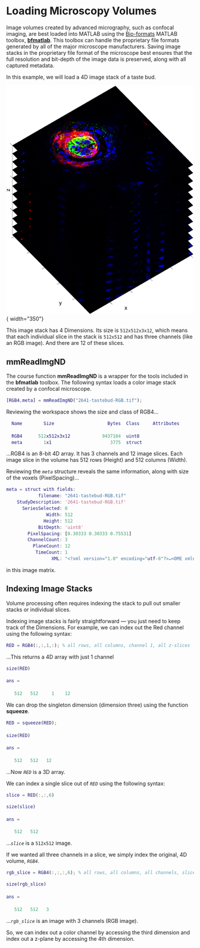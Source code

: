 # Loading Microscopy Volumes

Image volumes created by advanced micrography, such as confocal imaging, are best loaded into MATLAB using the [Bio-formats](https://www.openmicroscopy.org/bio-formats/) MATLAB toolbox, [**bfmatlab**](../setup/githubRepoInstallation.md). This toolbox can handle the proprietary file formats generated by all of the major microscope manufacturers. Saving image stacks in the proprietary file format of the microscope best ensures that the full resolution and  bit-depth of the image data is preserved, along with all captured metadata.

In this example, we will load a 4D image stack of a taste bud.

![A color confocal image stack showing taste bud structures](images/image-stack-tastebud-color.png){ width="350"}

This image stack has 4 Dimensions. Its size is `512x512x3x12`, which means that each individual slice in the stack is `512x512` and has three channels (like an RGB image). And there are 12 of these slices.

## mmReadImgND

The course function **mmReadImgND** is a wrapper for the tools included in the **bfmatlab** toolbox. The following syntax loads a color image stack created by a confocal microscope.

```matlab linenums="1" title="Load confocal image dataset"
[RGB4,meta] = mmReadImgND("2641-tastebud-RGB.tif");
```

Reviewing the workspace shows the size and class of RGB4…

```matlab title="result"
  Name        Size                    Bytes  Class     Attributes

  RGB4      512x512x3x12            9437184  uint8               
  meta        1x1                      3775  struct              
```

…RGB4 is an 8-bit 4D array. It has 3 channels and 12 image slices. Each image slice in the volume has 512 rows (Height) and 512 columns (Width).

Reviewing the *`meta`* structure reveals the same information, along with size of the voxels (PixelSpacing)…

```matlab
meta = struct with fields:
            filename: "2641-tastebud-RGB.tif"
    StudyDescription: '2641-tastebud-RGB.tif'
      SeriesSelected: 0
               Width: 512
              Height: 512
            BitDepth: 'uint8'
        PixelSpacing: [0.30333 0.30333 0.75531]
        ChannelCount: 3
          PlaneCount: 12
           TimeCount: 1
                 XML: "<?xml version="1.0" encoding="utf-8"?>↵<OME xmlns:xsi="http://www.w3.org/2001/XMLSchema-instance" xsi:schemaLocation="http://www.openmicroscopy.org/Schemas/OME/2016-06 http://www.openmicroscopy.org/Schemas/OME/2016-06/ome.xsd">↵<Image ID="Image:0" Name="2641-tastebud-RGB.tif">↵<Description/>↵<Pixels BigEndian="true" DimensionOrder="XYCZT" ID="Pixels:0" Interleaved="false" PhysicalSizeX="0.303326643969745" PhysicalSizeXUnit="µm" PhysicalSizeY="0.303326643969745" PhysicalSizeYUnit="µm" PhysicalSizeZ="0.755310778914241" PhysicalSizeZUnit="µm" SignificantBits="8" SizeC="3" SizeT="1" SizeX="512" SizeY="512" SizeZ="12" Type="uint8">↵<Channel ID="Channel:0:0" SamplesPerPixel="1">↵<LightPath/>↵</Channel>↵<Channel ID="Channel:0:1" SamplesPerPixel="1">↵<LightPath/>↵</Channel>↵<Channel ID="Channel:0:2" SamplesPerPixel="1">↵<LightPath/>↵</Channel>↵<MetadataOnly/>↵</Pixels>↵</Image>↵</OME>"

```

 in this image matrix.

## Indexing Image Stacks

Volume processing often requires indexing the stack to pull out smaller stacks or individual slices.

Indexing image stacks is fairly straightforward — you just need to keep track of the Dimensions. For example, we can index out the Red channel using the following syntax:

```matlab linenums="1" title="Index out the Red Channel"
RED = RGB4(:,:,1,:); % all rows, all columns, channel 1, all z-slices
```

…This returns a 4D array with just 1 channel

```matlab title="Size of RED"
size(RED)

ans =

   512   512     1    12
```

We can drop the singleton dimension (dimension three) using the function **squeeze**.

```matlab title="Squeeze 4D array into a 3D array"
RED = squeeze(RED);

size(RED)

ans =

   512   512   12
```

…Now *`RED`* is a 3D array.

We can index a single slice out of *`RED`* using the following syntax:

```matlab linenums="1" title="Indexing out the Sixth Slice from RED"
slice = RED(:,:,6)
```

```matlab title="Size of slice"
size(slice)

ans =

   512   512
```

…*`slice`* is a `512x512` image.

If we wanted all three channels in a slice, we simply index the original, 4D volume, *`RGB4`*.

```matlab linenums="1" title="Index out 6th Slice from RGB4"
rgb_slice = RGB4(:,:,:,6); % all rows, all columns, all channels, slice 6
```

```matlab title="Size of slice"
size(rgb_slice)

ans =

   512   512   3
```

…*`rgb_slice`* is an image with 3 channels (RGB image).

So, we can index out a color channel by accessing the third dimension and index out a z-plane by accessing the 4th dimension.



<!-- 
## Using imread

The **imread** function can be used to image stacks saved in the .TIF file format.

To load an image stack, you first need information about that stack. In this example, we will use this .TIF file

The function **imfinfo** returns the metadata for an image stack.

```matlab linenums="1" title="Load the metadata"
meta = imfinfo("TasteBud3D.tif")
```

```matlab title="Output from imfinfo"
meta = 

  12×1 struct array with fields:

    Filename
    FileModDate
    FileSize
    Format
    FormatVersion
    Width
    Height
    ⋮
```

…For this example file, we get a lot of metadata (more than 39 fields). Notice that *`meta`* is a `12X1` structure, so in fact, you get a metadata structure element for *each* slice in the image stack. This is one way to determine the number of slices in the image stack. Most of the data is repeated for each slice, so we can examine the metadata for the first image slice to get information about the image slices:

```matlab title="Review element 1 of the metadata structure"
numel(meta) % number of slices

ans = 

    12

meta(1).Width % number of columns

ans =

   512

meta(1).Height % number of rows

ans =

   512
meta(1).BitDepth % bit depth

ans =

     8
```

…Here we review the first element in the metadata structure and we find that each slice in the image stack is an unsigned 8-bit image with 512 rows (Height) and 512 columns (Width). So, the size of our image stack is `512 X 512 X 12`.

The function **`imread`** can read slices from a .TIF image stack. To read in a slice, you call **`imread`** as you would for a 2D image. The following code loads the first slice from a 3D Image stack.

```matlab linenums="1" title="Read a single slice using imread"
slice = imread("TasteBud3D.tif") % read in the first slice
```

If you want to load a different slice, you indicate the slice number as a second input in **imread**

```matlab linenums="1" title="Indicate which slice to read using imread"
slice3 = imread("TasteBud3D.tif",3) % read in the third slice
```

If you want to load the whole stack using **`imread`**, you need a **`FOR LOOP`**.

```matlab linenums="1" title="Load a TIF image stack using imread"
% preallocate variable
num_rows = meta(1).Height; % number of rows
num_cols = meta(1).Width; % number of columns
num_slices = numel(meta); % number of slices in the image stack
STACK = zeros(num_rows, num_cols, num_slices,'uint8'); % preallocate the variable as a uint8 3D array

% load image stack slice by slice
for n=1:num_slices
    slice = imread("TasteBud3D.tif",n); % read slice from file
    STACK(:,:,n) = slice; % add slice to incrementing location in stack
end
```

…When loading large datasets, it is always a good idea to [preallocate the variable](https://www.mathworks.com/help/matlab/matlab_prog/preallocating-arrays.html) prior to running the **`FOR LOOP`**. Notice how we match the bit depth of the preallocated variable to the bit depth of the image stack. Failure to do so results in bit depth mismatching and much gnashing of teeth.

Reviewing the image stack in the workspace shows the following:

```matlab title="Output from whos"
  Name               Size                    Bytes  Class     Attributes

  STACK            512x512x12              3145728  uint8               
```

…The image stack is loaded into MATLAB just like any other numeric array. -->
